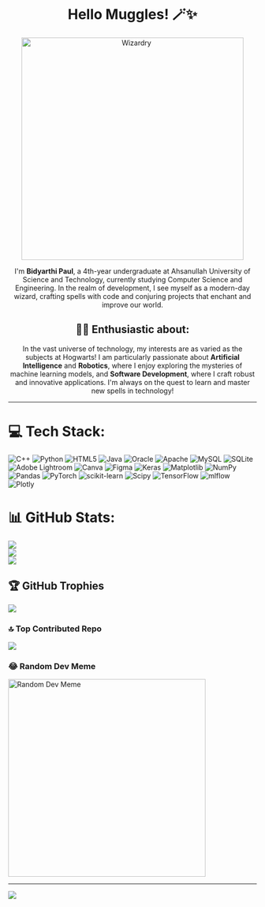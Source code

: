 <div align="center">

# Hello Muggles! 🪄✨

<img src="https://raw.githubusercontent.com/Bidyarthi404/Images/master/cfr0z3n_child_wizard_with_dark_hair_and_glasses_waves_a_wand_an_5e85ac77-f867-4fde-84ed-22aa8c214dc4.webp" width="450" alt="Wizardry">
 <!-- Replace with your favorite magical image link -->

I'm **Bidyarthi Paul**, a 4th-year undergraduate at Ahsanullah University of Science and Technology, currently studying Computer Science and Engineering. In the realm of development, I see myself as a modern-day wizard, crafting spells with code and conjuring projects that enchant and improve our world.

## 🧙‍♂️ Enthusiastic about:

In the vast universe of technology, my interests are as varied as the subjects at Hogwarts! I am particularly passionate about **Artificial Intelligence** and **Robotics**, where I enjoy exploring the mysteries of machine learning models, and **Software Development**, where I craft robust and innovative applications. I'm always on the quest to learn and master new spells in technology!

</div>

---

# 💻 Tech Stack:
![C++](https://img.shields.io/badge/c++-%2300599C.svg?style=for-the-badge&logo=c%2B%2B&logoColor=white) ![Python](https://img.shields.io/badge/python-3670A0?style=for-the-badge&logo=python&logoColor=ffdd54) ![HTML5](https://img.shields.io/badge/html5-%23E34F26.svg?style=for-the-badge&logo=html5&logoColor=white) ![Java](https://img.shields.io/badge/java-%23ED8B00.svg?style=for-the-badge&logo=openjdk&logoColor=white) ![Oracle](https://img.shields.io/badge/Oracle-F80000?style=for-the-badge&logo=oracle&logoColor=white) ![Apache](https://img.shields.io/badge/apache-%23D42029.svg?style=for-the-badge&logo=apache&logoColor=white) ![MySQL](https://img.shields.io/badge/mysql-%2300000f.svg?style=for-the-badge&logo=mysql&logoColor=white) ![SQLite](https://img.shields.io/badge/sqlite-%2307405e.svg?style=for-the-badge&logo=sqlite&logoColor=white) ![Adobe Lightroom](https://img.shields.io/badge/Adobe%20Lightroom-31A8FF.svg?style=for-the-badge&logo=Adobe%20Lightroom&logoColor=white) ![Canva](https://img.shields.io/badge/Canva-%2300C4CC.svg?style=for-the-badge&logo=Canva&logoColor=white) ![Figma](https://img.shields.io/badge/figma-%23F24E1E.svg?style=for-the-badge&logo=figma&logoColor=white) ![Keras](https://img.shields.io/badge/Keras-%23D00000.svg?style=for-the-badge&logo=Keras&logoColor=white) ![Matplotlib](https://img.shields.io/badge/Matplotlib-%23ffffff.svg?style=for-the-badge&logo=Matplotlib&logoColor=black) ![NumPy](https://img.shields.io/badge/numpy-%23013243.svg?style=for-the-badge&logo=numpy&logoColor=white) ![Pandas](https://img.shields.io/badge/pandas-%23150458.svg?style=for-the-badge&logo=pandas&logoColor=white) ![PyTorch](https://img.shields.io/badge/PyTorch-%23EE4C2C.svg?style=for-the-badge&logo=PyTorch&logoColor=white) ![scikit-learn](https://img.shields.io/badge/scikit--learn-%23F7931E.svg?style=for-the-badge&logo=scikit-learn&logoColor=white) ![Scipy](https://img.shields.io/badge/SciPy-%230C55A5.svg?style=for-the-badge&logo=scipy&logoColor=%white) ![TensorFlow](https://img.shields.io/badge/TensorFlow-%23FF6F00.svg?style=for-the-badge&logo=TensorFlow&logoColor=white) ![mlflow](https://img.shields.io/badge/mlflow-%23d9ead3.svg?style=for-the-badge&logo=numpy&logoColor=blue) ![Plotly](https://img.shields.io/badge/Plotly-%233F4F75.svg?style=for-the-badge&logo=plotly&logoColor=white)
# 📊 GitHub Stats:
![](https://github-readme-stats.vercel.app/api?username=Bidyarthi404&theme=dark&hide_border=false&include_all_commits=false&count_private=false)<br/>
![](https://github-readme-streak-stats.herokuapp.com/?user=Bidyarthi404&theme=dark&hide_border=false)<br/>
![](https://github-readme-stats.vercel.app/api/top-langs/?username=Bidyarthi404&theme=dark&hide_border=false&include_all_commits=false&count_private=false&layout=compact)

## 🏆 GitHub Trophies
![](https://github-profile-trophy.vercel.app/?username=Bidyarthi404&theme=radical&no-frame=false&no-bg=true&margin-w=4)

### 🔝 Top Contributed Repo
![](https://github-contributor-stats.vercel.app/api?username=Bidyarthi404&limit=5&theme=dark&combine_all_yearly_contributions=true)

### 😂 Random Dev Meme
<img src="https://apis.scrimba.com/meme-gen/quotes/random" style="height: 400px;" alt="Random Dev Meme"/>



---
[![](https://visitcount.itsvg.in/api?id=Bidyarthi404&icon=4&color=0)](https://visitcount.itsvg.in)

<!-- Proudly created with GPRM ( https://gprm.itsvg.in ) -->
